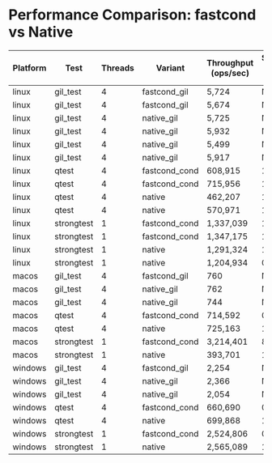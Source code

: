 # Performance Comparison: fastcond vs Native

| Platform | Test | Threads | Variant | Throughput (ops/sec) | Speedup vs Native |
|----------|------|---------|---------|---------------------|-------------------|
| linux | gil_test | 4 | fastcond_gil | 5,724 | N/A |
| linux | gil_test | 4 | fastcond_gil | 5,674 | N/A |
| linux | gil_test | 4 | native_gil | 5,725 | N/A |
| linux | gil_test | 4 | native_gil | 5,932 | N/A |
| linux | gil_test | 4 | native_gil | 5,499 | N/A |
| linux | gil_test | 4 | native_gil | 5,917 | N/A |
| linux | qtest | 4 | fastcond_cond | 608,915 | 1.32x |
| linux | qtest | 4 | fastcond_cond | 715,956 | 1.55x |
| linux | qtest | 4 | native | 462,207 | 1.00x |
| linux | qtest | 4 | native | 570,971 | 1.24x |
| linux | strongtest | 1 | fastcond_cond | 1,337,039 | 1.04x |
| linux | strongtest | 1 | fastcond_cond | 1,347,175 | 1.04x |
| linux | strongtest | 1 | native | 1,291,324 | 1.00x |
| linux | strongtest | 1 | native | 1,204,934 | 0.93x |
| macos | gil_test | 4 | fastcond_gil | 760 | N/A |
| macos | gil_test | 4 | native_gil | 762 | N/A |
| macos | gil_test | 4 | native_gil | 744 | N/A |
| macos | qtest | 4 | fastcond_cond | 714,592 | 0.99x |
| macos | qtest | 4 | native | 725,163 | 1.00x |
| macos | strongtest | 1 | fastcond_cond | 3,214,401 | 8.16x |
| macos | strongtest | 1 | native | 393,701 | 1.00x |
| windows | gil_test | 4 | fastcond_gil | 2,254 | N/A |
| windows | gil_test | 4 | native_gil | 2,366 | N/A |
| windows | gil_test | 4 | native_gil | 2,054 | N/A |
| windows | qtest | 4 | fastcond_cond | 660,690 | 0.94x |
| windows | qtest | 4 | native | 699,868 | 1.00x |
| windows | strongtest | 1 | fastcond_cond | 2,524,806 | 0.98x |
| windows | strongtest | 1 | native | 2,565,089 | 1.00x |
